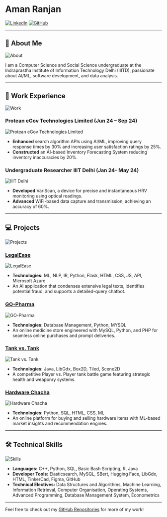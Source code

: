 # Aman Ranjan

[![LinkedIn](https://img.shields.io/badge/LinkedIn-aman--ranjan-blue)](https://www.linkedin.com/in/aman-ranjan-a8853320b/)
[![GitHub](https://img.shields.io/badge/GitHub-aman21376-black)](https://github.com/aman21376)

---

## 📝 About Me

![About](https://img.shields.io/badge/About%20Me-Informational-blue)

I am a Computer Science and Social Science undergraduate at the Indraprastha Institute of Information Technology Delhi (IIITD), passionate about AI/ML, software development, and data analysis.

---

## 💼 Work Experience

![Work](https://img.shields.io/badge/Work%20Experience-Professional-yellow)

### Protean eGov Technologies Limited (Jun 24 – Sep 24)
![Protean eGov Technologies Limited](https://img.icons8.com/color/48/000000/artificial-intelligence.png)
- **Enhanced** search algorithm APIs using AI/ML, improving query response times by 30% and increasing user satisfaction ratings by 25%.
- **Constructed** an AI-based Inventory Forecasting System reducing inventory inaccuracies by 20%.

### Undergraduate Researcher IIIT Delhi (Jan 24- May 24)
![IIIT Delhi](https://img.icons8.com/office/40/000000/school.png)
- **Developed** VariScan, a device for precise and instantaneous HRV monitoring using optical readings.
- **Advanced** WiFi-based data capture and transmission, achieving an accuracy of 60%.

---

## 💻 Projects

![Projects](https://img.shields.io/badge/Projects-Development-green)

### [LegalEase](https://thelegaltruth.azurewebsites.net/)
![LegalEase](https://img.icons8.com/ios-filled/50/000000/scales.png)
- **Technologies:** ML, NLP, IR, Python, Flask, HTML, CSS, JS, API, Microsoft Azure
- An AI application that condenses extensive legal texts, identifies potential fraud, and supports a detailed-query chatbot.

### [GO-Pharma](https://github.com/aman21376/GoPharma)
![GO-Pharma](https://img.icons8.com/doodle/48/000000/pill.png)
- **Technologies:** Database Management, Python, MYSQL
- An online medicine store engineered with MySQL, Python, and PHP for seamless online purchases and prompt deliveries.

### [Tank vs. Tank](https://github.com/aman21376/F1_tankwars)
![Tank vs. Tank](https://img.icons8.com/ios-filled/50/000000/tank.png)
- **Technologies:** Java, LibGdx, Box2D, Tiled, Scene2D
- A competitive Player vs. Player tank battle game featuring strategic health and weaponry systems.

### [Hardware Chacha](https://github.com/aman21376/hchacha_web)
![Hardware Chacha](https://img.icons8.com/doodle/48/000000/idea.png)
- **Technologies:** Python, SQL, HTML, CSS, ML
- An online platform for buying and selling hardware items with ML-based market insights and recommendation engines.

---

## 🛠️ Technical Skills

![Skills](https://img.shields.io/badge/Technical%20Skills-Expertise-blue)

- **Languages:** C++, Python, SQL, Basic Bash Scripting, R, Java
- **Developer Tools:** Elasticsearch, MySQL, SBert, Hugging Face, LibGdx, HTML, TinkerCad, Figma, GitHub
- **Technical Electives:** Data Structures and Algorithms, Machine Learning, Information Retrieval, Computer Organisation, Operating Systems, Advanced Programming, Database Management System, Econometrics

---

Feel free to check out my [GitHub Repositories](https://github.com/aman21376) for more of my work!
